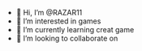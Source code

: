 - 👋 Hi, I’m @RAZAR11
- 👀 I’m interested in games
- 🌱 I’m currently learning creat game
- 💞️ I’m looking to collaborate on 


<!---
RAZAR11/RAZAR11 is a ✨ special ✨ repository because its `README.md` (this file) appears on your GitHub profile.
You can click the Preview link to take a look at your changes.
--->
